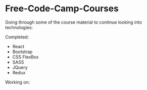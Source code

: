 # Free-Code-Camp-Courses
Going through some of the course material to continue looking into technologies:

Completed:
- React
- Bootstrap
- CSS FlexBox
- SASS
- JQuery
- Redux
  
Working on:

